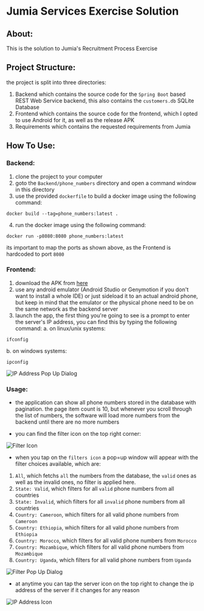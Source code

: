 # Jumia Services Exercise Solution

## About:
This is the solution to Jumia's Recruitment Process Exercise

## Project Structure:
the project is split into three directories:
1. Backend
which contains the source code for the `Spring Boot` based REST Web Service backend, this also contains the `customers.db` SQLite Database
2. Frontend
which contains the source code for the frontend, which I opted to use Android for it, as well as the release APK
3. Requirements
which contains the requested requirements from Jumia

## How To Use:
### Backend:
1. clone the project to your computer
2. goto the `Backend/phone_numbers` directory and open a command window in this directory
3. use the provided `dockerfile` to build a docker image using the following command:
```shell
docker build --tag=phone_numbers:latest .
```
4. run the docker image using the following command:
```shell
docker run -p8080:8080 phone_numbers:latest
```
its important to map the ports as shown above, as the Frontend is hardcoded to port `8080`

### Frontend:
1. download the APK from [here](https://raw.githubusercontent.com/abdalmoniem/JumiaServicesTest/master/FrontEnd/JumiasTaskPhoneNumberViewer/APK/phoneNumbersClient.apk)
2. use any android emulator (Android Studio or Genymotion if you don't want to install a whole IDE) or just sideload it to an actual android phone, but keep in mind that the emulator or the physical phone need to be on the same network as the backend server
3. launch the app, the first thing you're going to see is a prompt to enter the server's IP address, you can find this by typing the following command:
a. on linux/unix systems:
```shell
ifconfig
```
b. on windows systems:
```shell
ipconfig
```

![IP Address Pop Up Dialog](https://raw.githubusercontent.com/abdalmoniem/JumiaServicesTest/master/Screenshots/ipAddressPopUpDialog.png)

### Usage:
* the application can show all phone numbers stored in the database with pagination. the page item count is 10, but whenever you scroll through the list of numbers, the software will load more numbers from the backend until there are no more numbers

* you can find the filter icon on the top right corner:

![Filter Icon](https://raw.githubusercontent.com/abdalmoniem/JumiaServicesTest/master/Screenshots/filtersIcon.png)

* when you tap on the `filters icon` a pop=up window will appear with the filter choices available, which are:
1. `All`, which fetchs `all` the numbers from the database, the `valid` ones as well as the invalid ones, no filter is applied here.
2. `State: Valid`, which filters for all `valid` phone numbers from all countries
3. `State: Invalid`, which filters for all `invalid` phone numbers from all countries
4. `Country: Cameroon`, which filters for all valid phone numbers from `Cameroon`
5. `Country: Ethiopia`, which filters for all valid phone numbers from `Ethiopia`
6. `Country: Morocco`, which filters for all valid phone numbers from `Morocco`
7. `Country: Mozambique`, which filters for all valid phone numbers from `Mozambique`
8. `Country: Uganda`, which filters for all valid phone numbers from `Uganda`

![Filter Pop Up Dialog](https://raw.githubusercontent.com/abdalmoniem/JumiaServicesTest/master/Screenshots/filtersPopUpDialog.png)

* at anytime you can tap the server icon on the top right to change the ip address of the server if it changes for any reason

![IP Address Icon](https://raw.githubusercontent.com/abdalmoniem/JumiaServicesTest/master/Screenshots/ipAddressIcon.png)